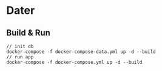# Dater

## Build & Run

````shell
// init db
docker-compose -f docker-compose-data.yml up -d --build
// run app
docker-compose -f docker-compose.yml up -d --build
````